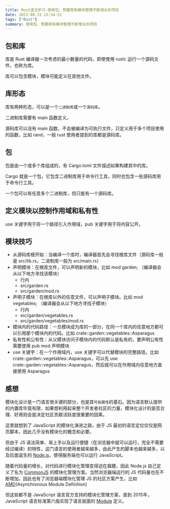 ```yaml
---
title: Rust语法学习-使用包、预置库和模块管理不断增长的项目
date: 2023-08-31 22:54:51
tags: ["Rust"]
summary: 使用包、预置库和模块管理不断增长的项目
---
```


## 包和库

库是 Rust 编译器一次考虑的最小数量的代码，即使使用 rustc 运行一个源码文件，也称为库。

库可以包含模块，模块可能定义在其他文件。

## 库形态

库有两种形态，可以是一个`二进制库`或一个`源码库`。

二进制库需要有 main 函数定义。

源码库可以没有 main 函数，不会被编译为可执行文件，只定义用于多个项目使用的函数，比如 rand，一般 rust 使用者提到的库都是源码库。

## 包

包是由一个或多个库组成的，有 Cargo.toml 文件描述如果构建其中的库。

Cargo 就是一个包，它包含二进制库用于命令行工具，同时也包含一些源码库用于命令行工具。

一个包可以有任意多个二进制库，但只能有一个源码库。

## 定义模块以控制作用域和私有性

use 关键字用于将一个路径引入作用域，pub 关键字用于将内容公开。

## 模块技巧

- 从源码库根开始：当编译一个库时，编译器首先会寻找根库文件（源码库一般是 src/lib.rs，二进制库一般为 src/main.rs）
- 声明模块：在根库文件，可以声明新的模块，比如 mod garden; （编译器会从以下地方寻找该模块）
  - 行内
  - src/garden.rs
  - src/garden/mod.rs
- 声明子模块：在根库以外的任意文件，可以声明子模块。比如 mod vegetables; （编译器会从以下地方寻找子模块）
  - 行内
  - src/garden/vegetables.rs
  - src/garden/vegetables/mod.rs
- 模块内的代码路径：一旦模块成为库的一部分，在同一个库内的任意地方都可以引用那个模块内的代码。比如 crate::garden::vegetables::Asparagus
- 私有性和公有性：从父模块访问子模块内的代码默认是私有的，要声明公有性需要使用 pub mod 声明模块
- use 关键字：在一个作用域内，use 关键字可以代替模块的完整路径。比如 crate::garden::vegetables::Asparagus，可以先 use crate::garden::vegetables::Asparagus，然后就可以在作用域内任意地方直接使用 Asparagus

## 感想

模块化设计是一门语言很关键的部分，也是其`可拓展性`的基石。因为语言默认提供的内置库毕竟有限，如果想利用起来整个开发者社区的力量，模块化设计的是否合理、好用则会是决定社区贡献活跃度很重要的因素。

这里就想到了 JavaScript 的模块化演进之路，由于 JS 最初的语言定位仅仅是网页脚本，因此几乎没有模块化的概念和必要。

但由于 JS 语法简单、易上手以及运行便捷（在浏览器中就可以运行，完全不需要经过编译）的特性，这门语言的使用者越来越多，由此产生的脚本也越来越多，以及后面诞生的 [Node.js](https://nodejs.org/en/about)，使得服务端也可以运行 JavaScript。

随着代码量的增长，对代码进行模块化管理变得迫在眉睫，因此 Node.js 自己定义了名为 [CommonJS](https://nodejs.org/docs/latest/api/modules.html#modules-commonjs-modules) 的模块化管理方案。当然浏览器端运行的 JS 代码量也在不断增加，因此也有了浏览器端模块化管理 JS 的社区方案产生，比如 [AMD](https://requirejs.org/docs/whyamd.html)(Asynchronous Module Definition)

但这些都不是 JavaScript 语言官方支持的模块化管理方案，直到 2015年，JavaScript 语言标准第六版实现了语言层面的 [Module](https://262.ecma-international.org/6.0/#sec-ecmascript-language-scripts-and-modules) 定义。
